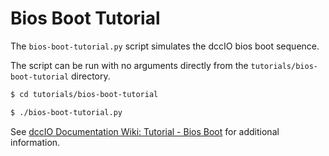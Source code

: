 # Bios Boot Tutorial

The `bios-boot-tutorial.py` script simulates the dccIO bios boot sequence.

The script can be run with no arguments directly from the `tutorials/bios-boot-tutorial` directory.

```bash
$ cd tutorials/bios-boot-tutorial

$ ./bios-boot-tutorial.py
```

See [dccIO Documentation Wiki: Tutorial - Bios Boot](https://github.com/dccIO/dcc/wiki/Tutorial-Bios-Boot-Sequence) for additional information.
